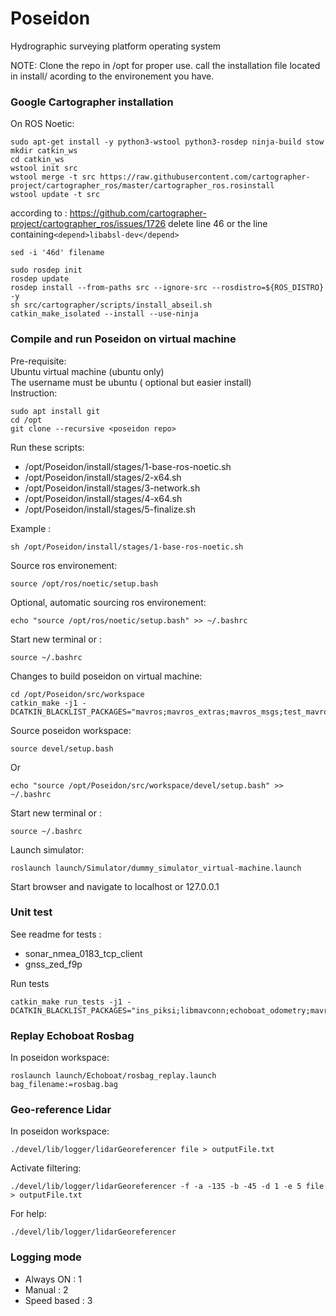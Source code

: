 # Poseidon
Hydrographic surveying platform operating system

NOTE: 
Clone the repo in /opt for proper use.
call the installation file located in install/ acording to the environement you have.

### Google Cartographer installation

On ROS Noetic:

```
sudo apt-get install -y python3-wstool python3-rosdep ninja-build stow
mkdir catkin_ws
cd catkin_ws
wstool init src
wstool merge -t src https://raw.githubusercontent.com/cartographer-project/cartographer_ros/master/cartographer_ros.rosinstall
wstool update -t src
```
according to : https://github.com/cartographer-project/cartographer_ros/issues/1726
delete line 46 or the line containing`<depend>libabsl-dev</depend>`
```
sed -i '46d' filename
```
```
sudo rosdep init
rosdep update
rosdep install --from-paths src --ignore-src --rosdistro=${ROS_DISTRO} -y
sh src/cartographer/scripts/install_abseil.sh
catkin_make_isolated --install --use-ninja
```

### Compile and run Poseidon on virtual machine

Pre-requisite: \
Ubuntu virtual machine (ubuntu only) \
The username must be ubuntu ( optional but easier install) \
Instruction:
```
sudo apt install git
cd /opt
git clone --recursive <poseidon repo>
```
Run these scripts:
- /opt/Poseidon/install/stages/1-base-ros-noetic.sh
- /opt/Poseidon/install/stages/2-x64.sh
- /opt/Poseidon/install/stages/3-network.sh
- /opt/Poseidon/install/stages/4-x64.sh
- /opt/Poseidon/install/stages/5-finalize.sh

Example :
```
sh /opt/Poseidon/install/stages/1-base-ros-noetic.sh
```
Source ros environement:
```
source /opt/ros/noetic/setup.bash
```

Optional, automatic sourcing ros environement:
```
echo "source /opt/ros/noetic/setup.bash" >> ~/.bashrc
```
Start new terminal or :
```
source ~/.bashrc
```

Changes to build poseidon on virtual machine:
```
cd /opt/Poseidon/src/workspace
catkin_make -j1 -DCATKIN_BLACKLIST_PACKAGES="mavros;mavros_extras;mavros_msgs;test_mavros;libmavconn;raspberrypi_vitals"
```
Source poseidon workspace:
```
source devel/setup.bash
```
Or
```
echo "source /opt/Poseidon/src/workspace/devel/setup.bash" >> ~/.bashrc
```
Start new terminal or :
```
source ~/.bashrc
```

Launch simulator:
```
roslaunch launch/Simulator/dummy_simulator_virtual-machine.launch
```

Start browser and navigate to localhost or 127.0.0.1

### Unit test

See readme for tests :
- sonar_nmea_0183_tcp_client
- gnss_zed_f9p


Run tests
```
catkin_make run_tests -j1 -DCATKIN_BLACKLIST_PACKAGES="ins_piksi;libmavconn;echoboat_odometry;mavros_msgs;mavros;mavros_extras;test_mavros;gnss_mosaic_x5;imu_bno055;sonar_imagenex852;inertial_sense;raspberrypi_vitals;imu_null;sonar_dummy;gnss_dummy"

```

### Replay Echoboat Rosbag
In poseidon workspace:
```
roslaunch launch/Echoboat/rosbag_replay.launch bag_filename:=rosbag.bag
```

### Geo-reference Lidar
In poseidon workspace:
```
./devel/lib/logger/lidarGeoreferencer file > outputFile.txt
```
Activate filtering:
```
./devel/lib/logger/lidarGeoreferencer -f -a -135 -b -45 -d 1 -e 5 file > outputFile.txt
```
For help:
```
./devel/lib/logger/lidarGeoreferencer
```


### Logging mode

- Always ON : 1
- Manual : 2
- Speed based : 3


